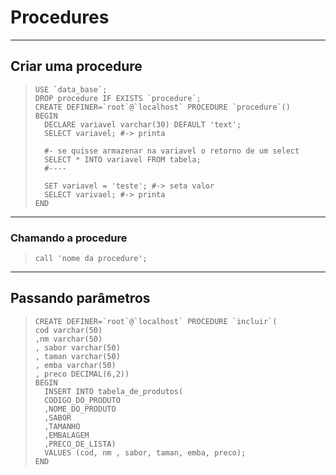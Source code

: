 # Procedures

---

## Criar uma procedure

> ```mysql
> USE `data_base`;
> DROP procedure IF EXISTS `procedure`;
> CREATE DEFINER=`root`@`localhost` PROCEDURE `procedure`()
> BEGIN
>   DECLARE variavel varchar(30) DEFAULT 'text';
>   SELECT variavel; #-> printa
>   
>   #- se quisse armazenar na variavel o retorno de um select
>   SELECT * INTO variavel FROM tabela;
>   #----
>   
>   SET variavel = 'teste'; #-> seta valor
>   SELECT varivael; #-> printa
> END
> 
> ```

---

### Chamando a procedure

> ```mysql
> call 'nome da procedure';
> ```

----

## Passando parâmetros

> ```mysql
> CREATE DEFINER=`root`@`localhost` PROCEDURE `incluir`(
> cod varchar(50)
> ,nm varchar(50)
> , sabor varchar(50)
> , taman varchar(50)
> , emba varchar(50)
> , preco DECIMAL(6,2))
> BEGIN
>   INSERT INTO tabela_de_produtos(
>   CODIGO_DO_PRODUTO
>   ,NOME_DO_PRODUTO
>   ,SABOR
>   ,TAMANHO
>   ,EMBALAGEM
>   ,PRECO_DE_LISTA)                               
>   VALUES (cod, nm , sabor, taman, emba, preco);	
> END
> ```

